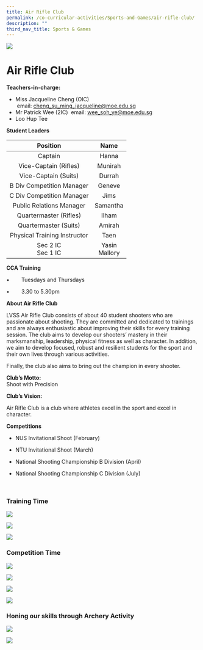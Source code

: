 ```yaml
---
title: Air Rifle Club
permalink: /co-curricular-activities/Sports-and-Games/air-rifle-club/
description: ""
third_nav_title: Sports & Games
---
```

![](/images/Banner.jpg)

Air Rifle Club
==============

**Teachers-in-charge:**&nbsp;

*   Miss Jacqueline Cheng (OIC)&nbsp; &nbsp;email:&nbsp;cheng_su_ming_jacqueline@moe.edu.sg
*   Mr Patrick Wee (2IC)&nbsp; email:&nbsp;wee_soh_ye@moe.edu.sg&nbsp;
*   Loo Hup Tee

  
  

**Student Leaders**

|         **Position**         |     **Name**     |
|:----------------------------:|:----------------:|
|            Captain           |       Hanna      |
|     Vice-Captain (Rifles)    |      Munirah     |
|     Vice-Captain (Suits)     |      Durrah      |
|   B Div Competition Manager  |      Geneve      |
|   C Div Competition Manager  |       Jims       |
|   Public Relations Manager   |     Samantha     |
|    Quartermaster (Rifles)    |       Ilham      |
|     Quartermaster (Suits)    |      Amirah      |
| Physical Training Instructor |       Taen       |
|     Sec 2 IC<br>Sec 1 IC     | Yasin<br>Mallory |




**CCA Training**

•&nbsp;&nbsp;&nbsp;&nbsp;&nbsp;&nbsp;&nbsp;&nbsp;Tuesdays and Thursdays

•&nbsp;&nbsp;&nbsp;&nbsp;&nbsp;&nbsp;&nbsp;&nbsp;3.30 to 5.30pm

  

**About Air Rifle Club**

LVSS Air Rifle Club consists of about 40 student shooters who are passionate about shooting. They are committed and dedicated to trainings and are always enthusiastic about improving their skills for every training session. The club aims to develop our shooters’ mastery in their marksmanship, leadership, physical fitness as well as character. In addition, we aim to develop focused, robust and resilient students for the sport and their own lives through various activities.  
  
Finally, the club also aims to bring out the champion in every shooter.  
  

**Club’s Motto:**  
Shoot with Precision

**Club’s Vision:**

Air Rifle Club is a club where athletes excel in the sport and excel in character.

**Competitions**  

*   NUS Invitational Shoot (February)  
    
*   NTU Invitational Shoot (March)  
    
*   National Shooting Championship B Division (April)  
    
*   National Shooting Championship C Division (July)  
    

&nbsp;  
  

### Training Time

![](/images/CCA/Air1.jpeg)

![](/images/CCA/AIr2.jpeg)

![](/images/CCA/Air3.jpeg)

### Competition Time

![](/images/CCA/Air4.png)

![](/images/CCA/Air5.png)

![](/images/CCA/Air6.jpeg)

![](/images/CCA/Air7.jpeg)

### Honing our skills through Archery Activity

![](/images/CCA/Air8.png)

![](/images/CCA/Air9.jpeg)